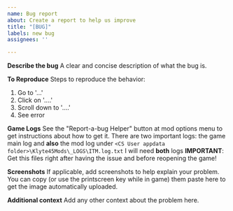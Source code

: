 ```yaml
---
name: Bug report
about: Create a report to help us improve
title: "[BUG]"
labels: new bug
assignees: ''

---
```


**Describe the bug**
A clear and concise description of what the bug is.

**To Reproduce**
Steps to reproduce the behavior:
1. Go to '...'
2. Click on '....'
3. Scroll down to '....'
4. See error

**Game Logs**
See the "Report-a-bug Helper" button at mod options menu to get instructions about how to get it.
There are two important logs: the game main log and **also** the mod log under `<CS User appdata folder>\Klyte45Mods\_LOGS\ITM.log.txt`
I will need **both** logs
**IMPORTANT**: Get this files right after having the issue and before reopening the game!

**Screenshots**
If applicable, add screenshots to help explain your problem. You can copy (or use the printscreen key while in game) them paste here to get the image automatically uploaded.

**Additional context**
Add any other context about the problem here.
